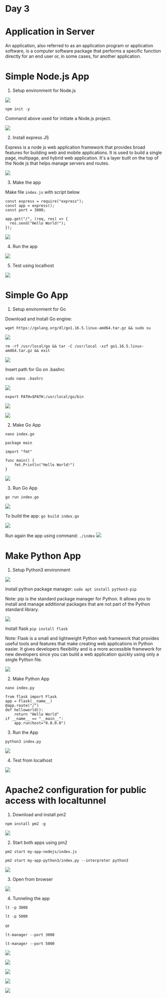 # Day 3

# Application in Server

An application, also referred to as an application program or application software, is a computer software package that performs a specific function directly for an end user or, in some cases, for another application.

# Simple Node.js App

1. Setup environment for Node.js

![](./media/1.png)

`npm init -y`

Command above used for initiate a Node.js project.

![](./media/31.png)

2. Install express JS

Express is a node js web application framework that provides broad features for building web and mobile applications. It is used to build a single page, multipage, and hybrid web application. It's a layer built on the top of the Node js that helps manage servers and routes.

![](./media/30.png)

3. Make the app

Make file `index.js` with script below

```
const express = require("express");
const app = express();
const port = 3000;

app.get("/", (req, res) => {
  res.send("Hello World!");
});
```

![](./media/4.png)

4. Run the app

![](./media/5.png)

5. Test using localhost

![](./media/6.png)

# Simple Go App

1. Setup environment for Go

Download and Install Go engine:

```
wget https://golang.org/dl/go1.16.5.linux-amd64.tar.gz && sudo su
```

![](./media/18.png)

```
rm -rf /usr/local/go && tar -C /usr/local -xzf go1.16.5.linux-amd64.tar.gz && exit
```

![](./media/19.png)

Insert path for Go on .bashrc

```
sudo nano .bashrc
```

![](./media/21.png)

```
export PATH=$PATH:/usr/local/go/bin
```

![](./media/20.png)

![](./media/22.png)

2. Make Go App

`nano index.go`

```
package main

import "fmt"

func main() {
    fmt.Println("Hello World!")
}
```

![](./media/23.png)

3. Run Go App

`go run index.go`

![](./media/24.png)

To build the app: `go build index.go`

![](./media/25.png)

Run again the app using command: `./index`
![](./media/26.png)

# Make Python App

1. Setup Python3 environment

![](./media/13.png)

Install python package manager:
`sudo apt install python3-pip`

Note: pip is the standard package manager for Python. It allows you to install and manage additional packages that are not part of the Python standard library.

![](./media/27.png)

Install flask
`pip install flask`

Note: Flask is a small and lightweight Python web framework that provides useful tools and features that make creating web applications in Python easier. It gives developers flexibility and is a more accessible framework for new developers since you can build a web application quickly using only a single Python file.

![](./media/28.png)

2. Make Python App

`nano index.py`

```
from flask import Flask
app = Flask(__name__)
@app.route("/")
def helloworld():
    return "Hello World"
if __name__ == "__main__":
    app.run(host="0.0.0.0")
```

3. Run the App

`python3 index.py`

![](./media/29.png)

4. Test from localhost

![](./media/14.png)

# Apache2 configuration for public access with localtunnel

1. Download and install pm2

`npm install pm2 -g`

![](./media/7.png)

2. Start both apps using pm2

`pm2 start my-app-nodejs/index.js`

`pm2 start my-app-python3/index.py --interpreter python3`

![](./media/32.png)

3. Open from browser

![](./media/33.png)

4. Tunneling the app

`lt -p 3000`

`lt -p 5000`

or

`lt-manager --port 3000`

`lt-manager --port 5000`

![](./media/9.png)

![](./media/10.png)

![](./media/11.png)

![](./media/16.png)

![](./media/17.png)


